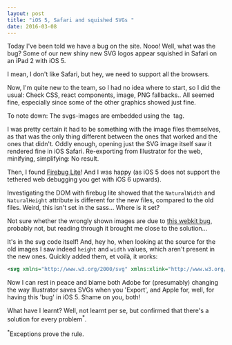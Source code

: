 ```yaml
---
layout: post
title: "iOS 5, Safari and squished SVGs "
date: 2016-03-08
---
```


Today I've been told we have a bug on the site. Nooo! Well, what was the bug? Some of our new shiny new SVG logos appear squished in Safari on an iPad 2 with iOS 5.

I mean, I don't like Safari, but hey, we need to support all the browsers.

Now, I'm quite new to the team, so I had no idea where to start, so I did the usual: Check CSS, react components, image, PNG fallbacks.. All seemed fine, especially since some of the other graphics showed just fine.

To note down: The svgs-images are embedded using the <img> tag.

I was pretty certain it had to be something with the image files themselves, as that was the only thing different between the ones that worked and the ones that didn't. Oddly enough, opening just the SVG image itself saw it rendered fine in iOS Safari. Re-exporting from Illustrator for the web, minifying, simplifying: No result.

Then, I found [Firebug Lite](https://getfirebug.com/firebuglite)! And I was happy (as iOS 5 does not support the tethered web debugging you get with iOS 6 upwards).

Investigating the DOM with firebug lite showed that the `NaturalWidth` and `NaturalHeight` attribute is different for the new files, compared to the old files. Weird, this isn't set in the sass... Where is it set?

Not sure whether the wrongly shown images are due to [this webkit bug](https://bugs.webkit.org/show_bug.cgi?id=82489), probably not, but reading through it brought me close to the solution...

It's in the svg code itself! And, hey ho, when looking at the source for the old images I saw indeed `height` and `width` values, which aren't present in the new ones. Quickly added them, et voilà, it works:

```xml
<svg xmlns="http://www.w3.org/2000/svg" xmlns:xlink="http://www.w3.org/1999/xlink" version="1.1" id="Layer_1" x="0" y="0" viewBox="0 0 960 960" width="960" height="960" enable-background="new 0 0 960 960" xml:space="preserve">
```

Now I can rest in peace and blame both Adobe for (presumably) changing the way Illustrator saves SVGs when you 'Export', and Apple for, well, for having this 'bug' in iOS 5. Shame on you, both!

What have I learnt? Well, not learnt per se, but confirmed that there's a solution for every problem<sup>*</sup>.

<sup>*</sup>Exceptions prove the rule.
